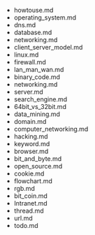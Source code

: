 - howtouse.md
- operating_system.md
- dns.md
- database.md
- networking.md
- client_server_model.md
- linux.md
- firewall.md
- lan_man_wan.md
- binary_code.md
- networking.md
- server.md
- search_engine.md
- 64bit_vs_32bit.md
- data_mining.md
- domain.md
- computer_networking.md
- hacking.md
- keyword.md
- browser.md
- bit_and_byte.md
- open_source.md
- cookie.md
- flowchart.md
- rgb.md
- bit_coin.md
- Intranet.md
- thread.md
- url.md
- todo.md


